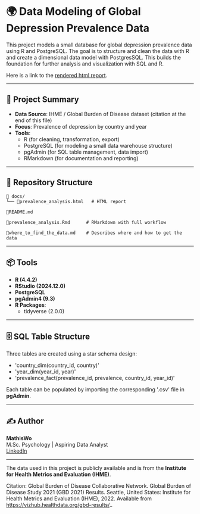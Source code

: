 # 🌍 Data Modeling of Global Depression Prevalence Data

This project models a small database for global depression prevalence data using R and PostgreSQL.
The goal is to structure and clean the data with R and create a dimensional data model with PostgresSQL.
This  builds the foundation for further analysis and visualization with SQL and R.

Here is a link to the [rendered html report](https://mathiswo.github.io/Data-Modeling-of-Global-Depression-Prevalence-Data/depression_prevalence_data_model.html).

---

## 🧠 Project Summary

- **Data Source**: IHME / Global Burden of Disease dataset (citation at the end of this file)
- **Focus**: Prevalence of depression by country and year
- **Tools**:
  - R (for cleaning, transformation, export)
  - PostgreSQL (for modeling a small data warehouse structure)
  - pgAdmin (for SQL table management, data import)
  - RMarkdown (for documentation and reporting)

---

## 📁 Repository Structure

```
📂 docs/
└── 📄prevalence_analysis.html   # HTML report

📄README.md

📄prevalence_analysis.Rmd      # RMarkdown with full workflow

📄where_to_find_the_data.md    # Describes where and how to get the data
```

---

## 📦 Tools

- **R (4.4.2)**
- **RStudio (2024.12.0)**
- **PostgreSQL**
- **pgAdmin4 (9.3)**
- **R Packages**:
  - tidyverse (2.0.0)

---

## 🗄️ SQL Table Structure

Three tables are created using a star schema design:

- 'country_dim(country_id, country)'
- 'year_dim(year_id, year)'
- 'prevalence_fact(prevalence_id, prevalence, country_id, year_id)'

Each table can be populated by importing the corresponding '.csv' file in **pgAdmin**.

---

## ✍️ Author

**MathisWo**  
M.Sc. Psychology | Aspiring Data Analyst  
[LinkedIn](https://www.linkedin.com/in/mathis-wobst-b37125360/?locale=en_US)

---

The data used in this project is publicly available and is from the **Institute for Health Metrics and Evaluation (IHME)**.

Citation:
  Global Burden of Disease Collaborative Network.
  Global Burden of Disease Study 2021 (GBD 2021) Results.
  Seattle, United States: Institute for Health Metrics and Evaluation (IHME), 2022.
  Available from https://vizhub.healthdata.org/gbd-results/..
